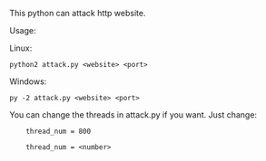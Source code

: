 This python can attack http website.

Usage:
    
  Linux:
 
    python2 attack.py <website> <port>
 Windows:
 
    py -2 attack.py <website> <port>

You can change the threads in attack.py if you want.
Just change:

        thread_num = 800 
        
        thread_num = <number>
